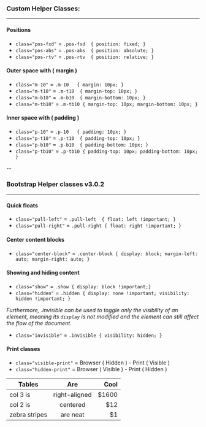 ### Custom Helper Classes:
---

#### Positions

* `class="pos-fxd"` =  `.pos-fxd  { position: fixed; }`
* `class="pos-abs"` =  `.pos-abs  { position: absolute; }`   
* `class="pos-rtv"` =  `.pos-rtv  { position: relative; }`


#### Outer space with ( margin )

* `class="m-10"`   =  `.m-10   { margin: 10px; }`   
* `class="m-t10"`  =  `.m-t10  { margin-top: 10px; }`
* `class="m-b10"`  =  `.m-b10  { margin-bottom: 10px; }`
* `class="m-tb10"` =  `.m-tb10 { margin-top: 10px; margin-bottom: 10px; }`


#### Inner space with ( padding )

* `class="p-10"`   =  `.p-10   { padding: 10px; }`   
* `class="p-t10"`  =  `.p-t10  { padding-top: 10px; }`
* `class="p-b10"`  =  `.p-b10  { padding-bottom: 10px; }`
* `class="p-tb10"` =  `.p-tb10 { padding-top: 10px; padding-bottom: 10px; }`

--
### Bootstrap Helper classes v3.0.2
---

#### Quick floats
* `class="pull-left"`   =  `.pull-left  { float: left !important; }`   
* `class="pull-right"`  =  `.pull-right { float: right !important; }`   

#### Center content blocks
* `class="center-block"` =  `.center-block { display: block; margin-left: auto; margin-right: auto; }`  

#### Showing and hiding content
* `class="show"`   =  `.show { display: block !important;}`    
* `class="hidden"` =  `.hidden { display: none !important; visibility: hidden !important; }`

*Furthermore, .invisible can be used to toggle only the visibility of an element, meaning its `display` is not modified and the element can still affect the flow of the document.*
* `class="invisible"` =  `.invisible { visibility: hidden; }`


#### Print classes
* `class="visible-print"`  =  Browser ( Hidden ) - Print  ( Visible )   
* `class="hidden-print"`   =  Browser ( Visible ) - Print ( Hidden )   


| Tables        | Are           | Cool  |
| ------------- |:-------------:| -----:|
| col 3 is      | right-aligned | $1600 |
| col 2 is      | centered      |   $12 |
| zebra stripes | are neat      |    $1 |
